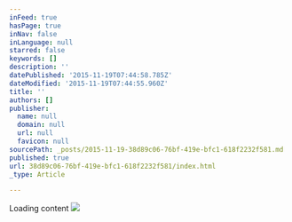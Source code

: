 ```yaml
---
inFeed: true
hasPage: true
inNav: false
inLanguage: null
starred: false
keywords: []
description: ''
datePublished: '2015-11-19T07:44:58.785Z'
dateModified: '2015-11-19T07:44:55.960Z'
title: ''
authors: []
publisher:
  name: null
  domain: null
  url: null
  favicon: null
sourcePath: _posts/2015-11-19-38d89c06-76bf-419e-bfc1-618f2232f581.md
published: true
url: 38d89c06-76bf-419e-bfc1-618f2232f581/index.html
_type: Article

---
```

Loading content
![](https://the-grid-user-content.s3-us-west-2.amazonaws.com/3c67ff81-e2e3-4fb5-a1b2-1f585917fe8a.jpg)